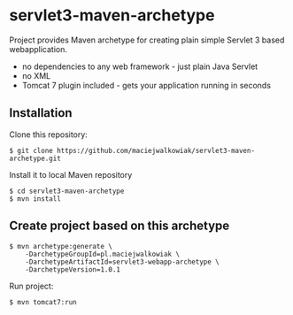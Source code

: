 # servlet3-maven-archetype

Project provides Maven archetype for creating plain simple Servlet 3 based webapplication.

- no dependencies to any web framework - just plain Java Servlet
- no XML
- Tomcat 7 plugin included - gets your application running in seconds

## Installation

Clone this repository:

```
$ git clone https://github.com/maciejwalkowiak/servlet3-maven-archetype.git
```

Install it to local Maven repository

```
$ cd servlet3-maven-archetype
$ mvn install
```

## Create project based on this archetype

```
$ mvn archetype:generate \
    -DarchetypeGroupId=pl.maciejwalkowiak \
    -DarchetypeArtifactId=servlet3-webapp-archetype \
    -DarchetypeVersion=1.0.1
```

Run project:

```
$ mvn tomcat7:run
```
